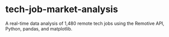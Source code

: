 # tech-job-market-analysis
A real-time data analysis of 1,480 remote tech jobs using the Remotive API, Python, pandas, and matplotlib.
